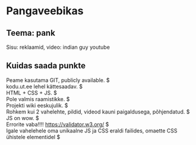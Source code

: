 # Pangaveebikas
## Teema: pank<br>
Sisu: reklaamid, video: indian guy youtube<br>
## Kuidas saada punkte<br>
Peame kasutama GIT, publicly available. $<br>
kodu.ut.ee lehel kättesaadav. $<br>
HTML + CSS + JS. $<br>
Pole valmis raamistikke. $<br>
Projekti wiki eeskujulik. $<br>
Rohkem kui 2 vahelehte, pildid, videod kauni paigaldusega, põhjendatud. $<br>
JS on wow. $<br>
Errorite vaba!!!! https://validator.w3.org/ $<br>
Igale vahelehele oma unikaalne JS ja CSS eraldi failides, omaette CSS ühistele elementidel $<br>
